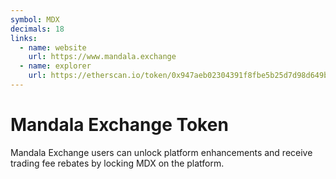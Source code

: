 ```yaml
---
symbol: MDX
decimals: 18
links:
  - name: website
    url: https://www.mandala.exchange
  - name: explorer
    url: https://etherscan.io/token/0x947aeb02304391f8fbe5b25d7d98d649b57b1788
---
```


# Mandala Exchange Token

Mandala Exchange users can unlock platform enhancements and receive trading fee rebates by locking MDX on the platform.
